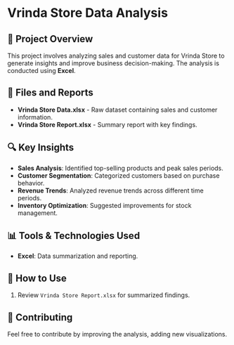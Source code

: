 # Vrinda Store Data Analysis

## 📌 Project Overview
This project involves analyzing sales and customer data for Vrinda Store to generate insights and improve business decision-making. The analysis is conducted using **Excel**.

## 📂 Files and Reports
- **Vrinda Store Data.xlsx** - Raw dataset containing sales and customer information.
- **Vrinda Store Report.xlsx** - Summary report with key findings.

## 🔍 Key Insights
- **Sales Analysis**: Identified top-selling products and peak sales periods.
- **Customer Segmentation**: Categorized customers based on purchase behavior.
- **Revenue Trends**: Analyzed revenue trends across different time periods.
- **Inventory Optimization**: Suggested improvements for stock management.

## 📊 Tools & Technologies Used

- **Excel**: Data summarization and reporting.

## 🚀 How to Use
1. Review `Vrinda Store Report.xlsx` for summarized findings.

## 🤝 Contributing
Feel free to contribute by improving the analysis, adding new visualizations.
